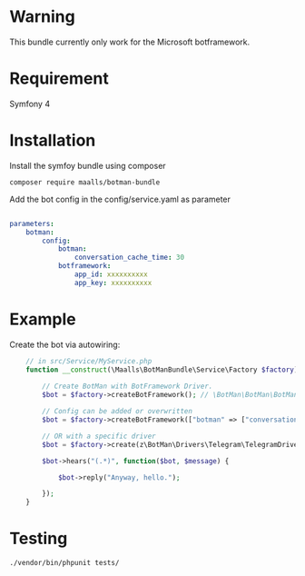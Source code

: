 # Warning

This bundle currently only work for the Microsoft botframework.

# Requirement

Symfony 4


# Installation

Install the symfoy bundle using composer
```console
composer require maalls/botman-bundle
```

Add the bot config in the config/service.yaml as parameter
``` yaml

parameters:
    botman:
        config:
            botman:
                conversation_cache_time: 30
            botframework:
                app_id: xxxxxxxxxx
                app_key: xxxxxxxxxx


```

# Example

Create the bot via autowiring:

```php
    // in src/Service/MyService.php
    function __construct(\Maalls\BotManBundle\Service\Factory $factory) {
        
        // Create BotMan with BotFramework Driver.
        $bot = $factory->createBotFramework(); // \BotMan\BotMan\BotMan

        // Config can be added or overwritten
        $bot = $factory->createBotFramework(["botman" => ["conversation_cache_time" => 5]]); 

        // OR with a specific driver
        $bot = $factory->create(z\BotMan\Drivers\Telegram\TelegramDriver::class, ["telegram" => ["token" => "xxxx"]]);

        $bot->hears("(.*)", function($bot, $message) {

            $bot->reply("Anyway, hello.");

        });
    }
```

# Testing

```console 
./vendor/bin/phpunit tests/
```

